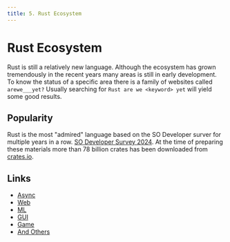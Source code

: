 ```yaml
---
title: 5. Rust Ecosystem
---
```


# Rust Ecosystem
Rust is still a relatively new language. Although the ecosystem has grown tremendously in the recent years many areas is still in early development. To know the status of a specific area there is a family of websites called `arewe___yet?` Usually searching for `Rust are we <keyword> yet` will yield some good results.

## Popularity
Rust is the most "admired" language based on the SO Developer surver for multiple years in a row. [SO Developer Survey 2024](https://survey.stackoverflow.co/2024/technology/#admired-and-desired). At the time of preparing these materials more than 78 billion crates has been downloaded from [crates.io](https://crates.io).

## Links
- [Async](https://areweasyncyet.rs/)
- [Web](https://www.arewewebyet.org/)
- [ML](https://www.arewelearningyet.com/)
- [GUI](https://areweguiyet.com/)
- [Game](https://arewegameyet.rs/)
- [And Others](https://github.com/UgurcanAkkok/AreWeRustYet)

